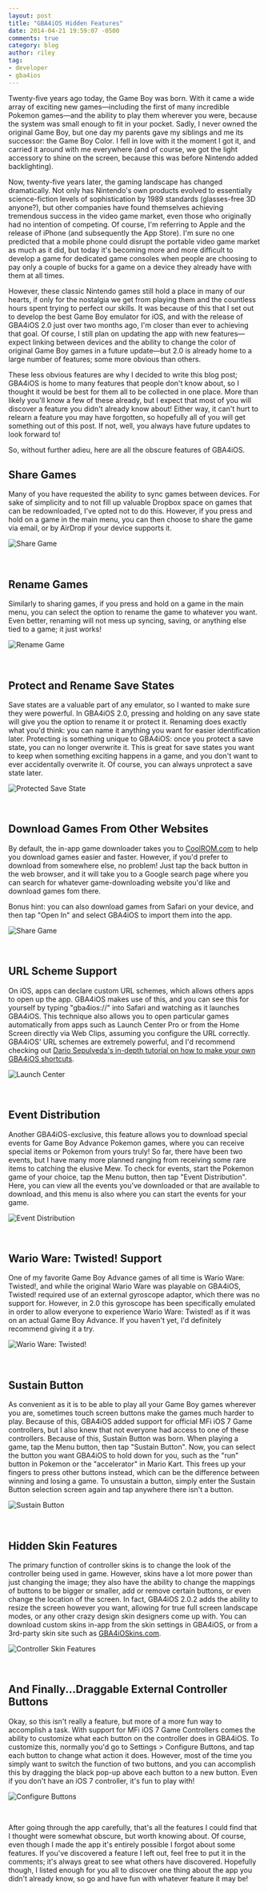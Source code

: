 ```yaml
---
layout: post
title: "GBA4iOS Hidden Features"
date: 2014-04-21 19:59:07 -0500
comments: true
category: blog
author: riley
tag:
- developer
- gba4ios
---
```


Twenty-five years ago today, the Game Boy was born. With it came a wide array of exciting new games—including the first of many incredible Pokemon games—and the ability to play them wherever you were, because the system was small enough to fit in your pocket. Sadly, I never owned the original Game Boy, but one day my parents gave my siblings and me its successor: the Game Boy Color. I fell in love with it the moment I got it, and carried it around with me everywhere (and of course, we got the light accessory to shine on the screen, because this was before Nintendo added backlighting). 

Now, twenty-five years later, the gaming landscape has changed dramatically. Not only has Nintendo's own products evolved to essentially science-fiction levels of sophistication by 1989 standards (glasses-free 3D anyone?), but other companies have found themselves achieving tremendous success in the video game market, even those who originally had no intention of competing. Of course, I'm referring to Apple and the release of iPhone (and subsequently the App Store). I'm sure no one predicted that a mobile phone could disrupt the portable video game market as much as it did, but today it's becoming more and more difficult to develop a game for dedicated game consoles when people are choosing to pay only a couple of bucks for a game on a device they already have with them at all times. 

However, these classic Nintendo games still hold a place in many of our hearts, if only for the nostalgia we get from playing them and the countless hours spent trying to perfect our skills. It was because of this that I set out to develop the best Game Boy emulator for iOS, and with the release of GBA4iOS 2.0 just over two months ago, I'm closer than ever to achieving that goal. Of course, I still plan on updating the app with new features—expect linking between devices and the ability to change the color of original Game Boy games in a future update—but 2.0 is already home to a large number of features; some more obvious than others. 

These less obvious features are why I decided to write this blog post; GBA4iOS is home to many features that people don't know about, so I thought it would be best for them all to be collected in one place. More than likely you'll know a few of these already, but I expect that most of you will discover a feature you didn't already know about! Either way, it can't hurt to relearn a feature you may have forgotten, so hopefully all of you will get something out of this post. If not, well, you always have future updates to look forward to!

So, without further adieu, here are all the obscure features of GBA4iOS.

<!-- more -->

## Share Games
Many of you have requested the ability to sync games between devices. For sake of simplicity and to not fill up valuable Dropbox space on games that can be redownloaded, I've opted not to do this. However, if you press and hold on a game in the main menu, you can then choose to share the game via email, or by AirDrop if your device supports it.

![Share Game](/assets/images/posts/hidden_features/share_game.png)  

<br/>

## Rename Games
Similarly to sharing games, if you press and hold on a game in the main menu, you can select the option to rename the game to whatever you want. Even better, renaming will not mess up syncing, saving, or anything else tied to a game; it just works!

![Rename Game](/assets/images/posts/hidden_features/rename_game.png)  

<br/>

## Protect and Rename Save States
Save states are a valuable part of any emulator, so I wanted to make sure they were powerful. In GBA4iOS 2.0, pressing and holding on any save state will give you the option to rename it or protect it. Renaming does exactly what you'd think: you can name it anything you want for easier identification later. Protecting is something unique to GBA4iOS: once you protect a save state, you can no longer overwrite it. This is great for save states you want to keep when something exciting happens in a game, and you don't want to ever accidentally overwrite it. Of course, you can always unprotect a save state later.

![Protected Save State](/assets/images/posts/hidden_features/protect_save_state.png)  

<br/> 

## Download Games From Other Websites
By default, the in-app game downloader takes you to [CoolROM.com](http://coolrom.com) to help you download games easier and faster. However, if you'd prefer to download from somewhere else, no problem!  Just tap the back button in the web browser, and it will take you to a Google search page where you can search for whatever game-downloading website you'd like and download games fom there.

Bonus hint: you can also download games from Safari on your device, and then tap "Open In" and select GBA4iOS to import them into the app.

![Share Game](/assets/images/posts/hidden_features/google_search.png)  

<br/>

## URL Scheme Support
On iOS, apps can declare custom URL schemes, which allows others apps to open up the app. GBA4iOS makes use of this, and you can see this for yourself by typing "gba4ios://" into Safari and watching as it launches GBA4iOS. This technique also allows you to open particular games automatically from apps such as Launch Center Pro or from the Home Screen directly via Web Clips, assuming you configure the URL correctly. GBA4iOS' URL schemes are extremely powerful, and I'd recommend checking out [Dario Sepulveda's in-depth tutorial on how to make your own GBA4iOS shortcuts](http://gba4ios.mithical.com/post/79900431497/gba4ios-2-0-url-schemes-part-1-introduction).

![Launch Center](/assets/images/posts/hidden_features/launch_center.png)  

<br/>

## Event Distribution
Another GBA4iOS-exclusive, this feature allows you to download special events for Game Boy Advance Pokemon games, where you can receive special items or Pokemon from yours truly! So far, there have been two events, but I have many more planned ranging from receiving some rare items to catching the elusive Mew. To check for events, start the Pokemon game of your choice, tap the Menu button, then tap "Event Distribution". Here, you can view all the events you've downloaded or that are available to download, and this menu is also where you can start the events for your game.

![Event Distribution](/assets/images/posts/hidden_features/event_distribution.png)  

<br/>

## Wario Ware: Twisted! Support
One of my favorite Game Boy Advance games of all time is Wario Ware: Twisted!, and while the original Wario Ware was playable on GBA4iOS, Twisted! required use of an external gyroscope adaptor, which there was no support for. However, in 2.0 this gyroscope has been specifically emulated in order to allow everyone to experience Wario Ware: Twisted! as if it was on an actual Game Boy Advance. If you haven't yet, I'd definitely recommend giving it a try.

![Wario Ware: Twisted!](/assets/images/posts/hidden_features/wario_ware_twisted.png)  

<br/>

## Sustain Button
As convenient as it is to be able to play all your Game Boy games wherever you are, sometimes touch screen buttons make the games much harder to play. Because of this, GBA4iOS added support for official MFi iOS 7 Game controllers, but I also knew that not everyone had access to one of these controllers. Because of this, Sustain Button was born. When playing a game, tap the Menu button, then tap "Sustain Button". Now, you can select the button you want GBA4iOS to hold down for you, such as the "run" button in Pokemon or the "accelerator" in Mario Kart. This frees up your fingers to press other buttons instead, which can be the difference between winning and losing a game. To unsustain a button, simply enter the Sustain Button selection screen again and tap anywhere there isn't a button.

![Sustain Button](/assets/images/posts/hidden_features/sustain_button.png)  

<br/>

## Hidden Skin Features
The primary function of controller skins is to change the look of the controller being used in game. However, skins have a lot more power than just changing the image; they also have the ability to change the mappings of buttons to be bigger or smaller, add or remove certain buttons, or even change the location of the screen. In fact, GBA4iOS 2.0.2 adds the ability to resize the screen however you want, allowing for true full screen landscape modes, or any other crazy design skin designers come up with. You can download custom skins in-app from the skin settings in GBA4iOS, or from a 3rd-party skin site such as [GBA4iOSkins.com](http://www.gba4ioskins.com).

![Controller Skin Features](/assets/images/posts/hidden_features/controller_skin_features.png)  

<br/>

## And Finally...Draggable External Controller Buttons
Okay, so this isn't really a feature, but more of a more fun way to accomplish a task. With support for MFi iOS 7 Game Controllers comes the ability to customize what each button on the controller does in GBA4iOS. To customize this, normally you'd go to Settings \> Configure Buttons, and tap each button to change what action it does. However, most of the time you simply want to switch the function of two buttons, and you can accomplish this by dragging the black pop-up above each button to a new button. Even if you don't have an iOS 7 controller, it's fun to play with!

![Configure Buttons](/assets/images/posts/hidden_features/configure_buttons.png)  

<br/>

After going through the app carefully, that's all the features I could find that I thought were somewhat obscure, but worth knowing about. Of course, even though I made the app it's entirely possible I forgot about some features. If you've discovered a feature I left out, feel free to put it in the comments; it's always great to see what others have discovered. Hopefully though, I listed enough for you all to discover one thing about the app you didn't already know, so go and have fun with whatever feature it may be!
